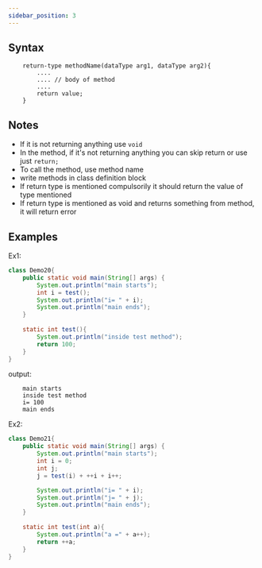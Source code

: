 ```yaml
---
sidebar_position: 3
---
```


## Syntax

```
    return-type methodName(dataType arg1, dataType arg2){
        ....
        .... // body of method
        ....
        return value;
    }
```

## Notes

* If it is not returning anything use ```void```
* In the method, if it's not returning anything you can skip return or use just ```return;```
* To call the method, use method name
* write methods in class definition block
* If return type is mentioned compulsorily it should return the value of type mentioned
* If return type is mentioned as void and returns something from method, it will return error

## Examples

Ex1:

```java
class Demo20{
    public static void main(String[] args) {
        System.out.println("main starts");
        int i = test();
        System.out.println("i= " + i);
        System.out.println("main ends");
    }
    
    static int test(){
        System.out.println("inside test method");
        return 100;
    }
}
```
output:
```
    main starts
    inside test method
    i= 100
    main ends
```

Ex2:

```java
class Demo21{
    public static void main(String[] args) {
        System.out.println("main starts");
        int i = 0;
        int j;
        j = test(i) + ++i + i++;

        System.out.println("i= " + i);
        System.out.println("j= " + j);
        System.out.println("main ends");
    }
    
    static int test(int a){
        System.out.println("a =" + a++);
        return ++a;
    }
}
```

